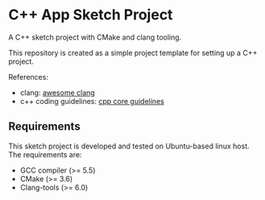 # C++ App Sketch Project

A C++ sketch project with CMake and clang tooling. 

This repository is created as a simple project template for setting up a C++ project.

References:

* clang: [awesome clang](https://github.com/ingve/awesome-clang)
* c++ coding guidelines: [cpp core guidelines](https://github.com/isocpp/CppCoreGuidelines)

## Requirements

This sketch project is developed and tested on Ubuntu-based linux host. The requirements are:

* GCC compiler (>= 5.5)
* CMake (>= 3.6)
* Clang-tools (>= 6.0)

